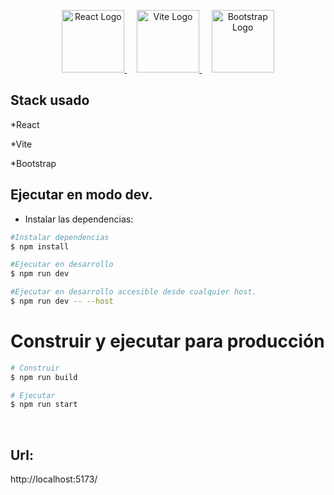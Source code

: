 <p align="center">
  <a href="https://react.dev/" target="_blank">
    <img src="https://upload.wikimedia.org/wikipedia/commons/a/a7/React-icon.svg" width="100" alt="React Logo" />
  </a>
  &nbsp;&nbsp;&nbsp;
  <a href="https://vitejs.dev/" target="_blank">
    <img src="https://vitejs.dev/logo.svg" width="100" alt="Vite Logo" />
  </a>
  &nbsp;&nbsp;&nbsp;
    <a href="https://react-bootstrap.netlify.app/" target="_blank">
    <img
      src="https://getbootstrap.com/docs/5.3/assets/brand/bootstrap-logo.svg"
      alt="Bootstrap Logo"
      width="100"
    />
  </a>
</p>

## Stack usado

*React

*Vite

*Bootstrap

## Ejecutar en modo dev.

* Instalar las dependencias:
```bash
#Instalar dependencias
$ npm install
```

```bash
#Ejecutar en desarrollo
$ npm run dev
```

```bash
#Ejecutar en desarrollo accesible desde cualquier host.
$ npm run dev -- --host
```


# Construir y ejecutar para producción
```bash
# Construir
$ npm run build

# Ejecutar
$ npm run start
```

<br>

## Url:
http://localhost:5173/
